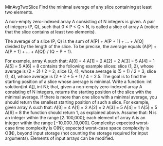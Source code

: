 MinAvgTwoSlice
Find the minimal average of any slice containing at least two elements.


A non-empty zero-indexed array A consisting of N integers is given. 
A pair of integers (P, Q), such that 0 ≤ P < Q < N, is called a slice 
of array A (notice that the slice contains at least two elements). 

The average of a slice (P, Q) is the sum of A[P] + A[P + 1] + ... + A[Q] 
divided by the length of the slice. To be precise, the average equals 
(A[P] + A[P + 1] + ... + A[Q]) / (Q − P + 1).

For example, array A such that:
    A[0] = 4
    A[1] = 2
    A[2] = 2
    A[3] = 5
    A[4] = 1
    A[5] = 5
    A[6] = 8
contains the following example slices:
slice (1, 2), whose average is (2 + 2) / 2 = 2;
slice (3, 4), whose average is (5 + 1) / 2 = 3;
slice (1, 4), whose average is (2 + 2 + 5 + 1) / 4 = 2.5.
The goal is to find the starting position of a slice whose average is minimal.
Write a function:
int solution(int A[], int N);
that, given a non-empty zero-indexed array A consisting of N integers, returns the starting position of the slice with the minimal average. If there is more than one slice with a minimal average, you should return the smallest starting position of such a slice.
For example, given array A such that:
    A[0] = 4
    A[1] = 2
    A[2] = 2
    A[3] = 5
    A[4] = 1
    A[5] = 5
    A[6] = 8
the function should return 1, as explained above.
Assume that:
N is an integer within the range [2..100,000];
each element of array A is an integer within the range [−10,000..10,000].
Complexity:
expected worst-case time complexity is O(N);
expected worst-case space complexity is O(N), beyond input storage (not counting the storage required for input arguments).
Elements of input arrays can be modified.